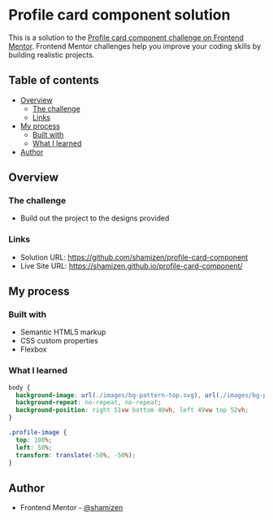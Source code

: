 # Profile card component solution

This is a solution to the [Profile card component challenge on Frontend Mentor](https://www.frontendmentor.io/challenges/profile-card-component-cfArpWshJ). Frontend Mentor challenges help you improve your coding skills by building realistic projects.

## Table of contents

- [Overview](#overview)
  - [The challenge](#the-challenge)
  - [Links](#links)
- [My process](#my-process)
  - [Built with](#built-with)
  - [What I learned](#what-i-learned)
- [Author](#author)

## Overview

### The challenge

- Build out the project to the designs provided

### Links

- Solution URL: https://github.com/shamizen/profile-card-component
- Live Site URL: https://shamizen.github.io/profile-card-component/

## My process

### Built with

- Semantic HTML5 markup
- CSS custom properties
- Flexbox

### What I learned

```css
body {
  background-image: url(./images/bg-pattern-top.svg), url(./images/bg-pattern-bottom.svg);
  background-repeat: no-repeat, no-repeat;
  background-position: right 51vw bottom 40vh, left 49vw top 52vh;
}

.profile-image {
  top: 100%;
  left: 50%;
  transform: translate(-50%, -50%);
}
```

## Author

- Frontend Mentor - [@shamizen](https://www.frontendmentor.io/profile/shamizen)
